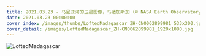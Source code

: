 ```yaml
---
title: 2021.03.23 - 马尼亚河的卫星图像，马达加斯加 (© NASA Earth Observatory image by Joshua Stevens, using Landsat data from the US Geological Survey)
date: 2021.03.23 00:00:00
cover_index: /images/thumbs/LoftedMadagascar_ZH-CN0062899981_533x300.jpg
cover_detail: /images/LoftedMadagascar_ZH-CN0062899981_1920x1080.jpg
---
```


![LoftedMadagascar](/images/LoftedMadagascar_ZH-CN0062899981_1920x1080.jpg)
